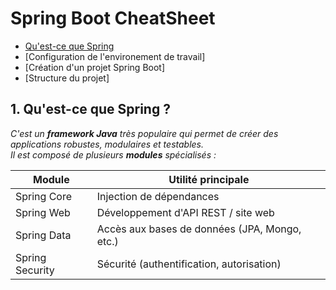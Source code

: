 # Spring Boot CheatSheet

- [Qu'est-ce que Spring](#1-quest-ce-que-spring-)
- [Configuration de l'environement de travail]
- [Création d'un projet Spring Boot]
- [Structure du projet]

## 1. Qu'est-ce que Spring ?

_C'est un **framework Java** très populaire qui permet de créer des applications robustes, modulaires et testables.  
Il est composé de plusieurs **modules** spécialisés :_

| Module          | Utilité principale                            |
| --------------- | --------------------------------------------- |
| Spring Core     | Injection de dépendances                      |
| Spring Web      | Développement d'API REST / site web           |
| Spring Data     | Accès aux bases de données (JPA, Mongo, etc.) |
| Spring Security | Sécurité (authentification, autorisation)     |

